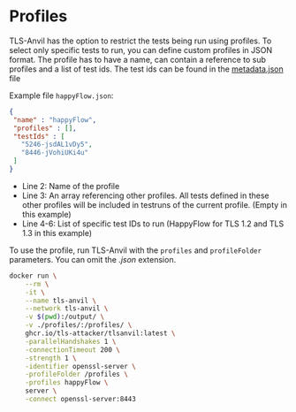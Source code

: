 # Profiles
TLS-Anvil has the option to restrict the tests being run using profiles.
To select only specific tests to run, you can define custom profiles in JSON format.
The profile has to have a name, can contain a reference to sub profiles and a list of test ids.
The test ids can be found in the [metadata.json](https://github.com/tls-attacker/TLS-Anvil/blob/main/TLS-Testsuite/src/main/resources/metadata.json) file

Example file `happyFlow.json`:
``` json showLineNumbers
{
 "name" : "happyFlow",
 "profiles" : [],
 "testIds" : [
   "5246-jsdAL1vDy5",
   "8446-jVohiUKi4u"
 ]
}
```
* Line 2: Name of the profile
* Line 3: An array referencing other profiles. All tests defined in  these other profiles will be included in testruns of the current profile. (Empty in this example)
* Line 4-6: List of specific test IDs to run (HappyFlow for TLS 1.2 and TLS 1.3 in this example)

To use the profile, run TLS-Anvil with the `profiles` and `profileFolder` parameters. You can omit the *.json* extension.

``` bash showLineNumbers
docker run \
    --rm \
    -it \
    --name tls-anvil \
    --network tls-anvil \
    -v $(pwd):/output/ \
    -v ./profiles/:/profiles/ \
    ghcr.io/tls-attacker/tlsanvil:latest \
    -parallelHandshakes 1 \
    -connectionTimeout 200 \
    -strength 1 \
    -identifier openssl-server \
    -profileFolder /profiles \
    -profiles happyFlow \
    server \
    -connect openssl-server:8443
```